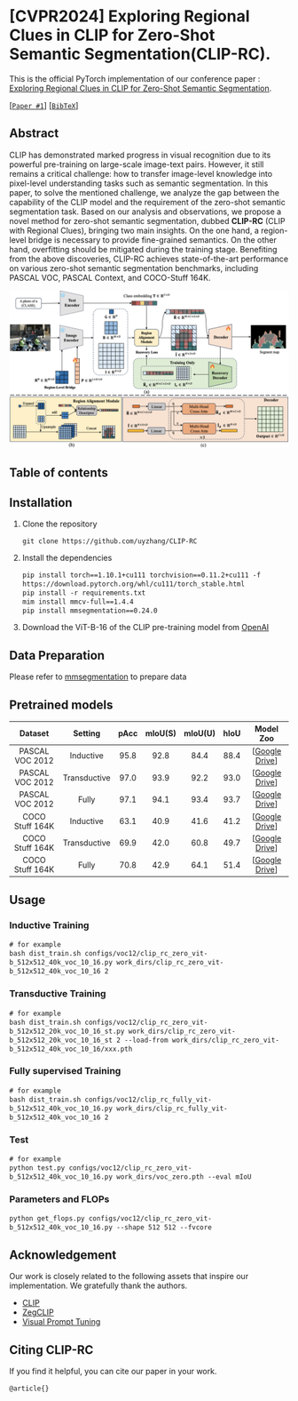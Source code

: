 # [CVPR2024] Exploring Regional Clues in CLIP for Zero-Shot Semantic Segmentation(CLIP-RC). 
This is the official PyTorch implementation of our conference paper : [Exploring Regional Clues in CLIP for Zero-Shot Semantic Segmentation](https://github.com/uyzhang/CLIP-RC).

[[`Paper #1`](https://github.com/uyzhang/CLIP-RC)] [[`BibTeX`](https://github.com/uyzhang/CLIP-RC?tab=readme-ov-file#citing-clip-rc)]

## Abstract
CLIP has demonstrated marked progress in visual recognition due to its powerful pre-training on large-scale image-text pairs. However, it still remains a critical challenge: how to transfer image-level knowledge into pixel-level understanding tasks such as semantic segmentation. In this paper, to solve the mentioned challenge, we analyze the gap between the capability of the CLIP model and the requirement of the zero-shot semantic segmentation task. Based on our analysis and observations, we propose a novel method for zero-shot semantic segmentation, dubbed **CLIP-RC** (CLIP with Regional Clues), bringing two main insights. On the one hand, a region-level bridge is necessary to provide fine-grained semantics. On the other hand, overfitting should be mitigated during the training stage. Benefiting from the above discoveries, CLIP-RC achieves state-of-the-art performance on various zero-shot semantic segmentation benchmarks, including PASCAL VOC, PASCAL Context, and COCO-Stuff 164K. 

![fig](assets/clip-rc.png)

## Table of contents
  
## Installation 
1. Clone the repository
    ```shell
    git clone https://github.com/uyzhang/CLIP-RC
    ```
    
2. Install the dependencies
    ```shell
    pip install torch==1.10.1+cu111 torchvision==0.11.2+cu111 -f https://download.pytorch.org/whl/cu111/torch_stable.html
    pip install -r requirements.txt
    mim install mmcv-full==1.4.4
    pip install mmsegmentation==0.24.0
    ```
3. Download the ViT-B-16 of the CLIP pre-training model from [OpenAI](https://openaipublic.azureedge.net/clip/models/5806e77cd80f8b59890b7e101eabd078d9fb84e6937f9e85e4ecb61988df416f/ViT-B-16.pt)

## Data Preparation
Please refer to [mmsegmentation](https://github.com/open-mmlab/mmsegmentation/blob/v0.24.0/docs/en/dataset_prepare.md) to prepare data

## Pretrained models

|     Dataset     |   Setting    |  pAcc | mIoU(S) | mIoU(U) | hIoU |                           Model Zoo                           |
| :-------------: | :---------:  | :---: | :-----: | :-----: | :--: |  :----------------------------------------------------------: |
| PASCAL VOC 2012 |  Inductive   |  95.8 |   92.8  |   84.4  | 88.4 | [[Google Drive](https://drive.google.com/file/d/177NlvVKd8XBDPgORPlyW1Bhs4cX_xD7i/view?usp=share_link)] |
| PASCAL VOC 2012 | Transductive |  97.0 |   93.9  |   92.2  | 93.0 | [[Google Drive](https://drive.google.com/file/d/1e42PVaURY1Ub0MRtiutnymcsL-PASfjk/view?usp=sharing)] |
| PASCAL VOC 2012 |    Fully     |  97.1 |   94.1  |   93.4  | 93.7 | [[Google Drive](https://drive.google.com/file/d/1nK7K_R5t3mbaWaamxUBNO5wYGdSbSW_i/view?usp=sharing)] |
| COCO Stuff 164K |  Inductive   |  63.1 |   40.9  |   41.6  | 41.2 | [[Google Drive](https://drive.google.com/file/d/1wFntgORB1q_H0WGU1JIAKOOsgXoE94Pe/view?usp=share_link)]|
| COCO Stuff 164K | Transductive |  69.9 |   42.0  |   60.8  | 49.7 | [[Google Drive](https://drive.google.com/file/d/1dD4wJNdLGJD-l-AdEYQ1dY9xousnbQLJ/view?usp=sharing)]|
| COCO Stuff 164K |    Fully     |  70.8 |   42.9  |   64.1  | 51.4 | [[Google Drive](https://drive.google.com/file/d/1-I859mSX9MblCXACcCc-2QlqmJHU7Jh1/view?usp=share_link)] |

## Usage


### Inductive Training
```shell
# for example
bash dist_train.sh configs/voc12/clip_rc_zero_vit-b_512x512_40k_voc_10_16.py work_dirs/clip_rc_zero_vit-b_512x512_40k_voc_10_16 2
```

### Transductive Training
```shell
# for example
bash dist_train.sh configs/voc12/clip_rc_zero_vit-b_512x512_20k_voc_10_16_st.py work_dirs/clip_rc_zero_vit-b_512x512_20k_voc_10_16_st 2 --load-from work_dirs/clip_rc_zero_vit-b_512x512_40k_voc_10_16/xxx.pth
```

### Fully supervised Training
```shell
# for example
bash dist_train.sh configs/voc12/clip_rc_fully_vit-b_512x512_40k_voc_10_16.py work_dirs/clip_rc_fully_vit-b_512x512_40k_voc_10_16 2
```

### Test
```shell
# for example
python test.py configs/voc12/clip_rc_zero_vit-b_512x512_40k_voc_10_16.py work_dirs/voc_zero.pth --eval mIoU
```

### Parameters and FLOPs
```shell
python get_flops.py configs/voc12/clip_rc_zero_vit-b_512x512_40k_voc_10_16.py --shape 512 512 --fvcore
```

## Acknowledgement
Our work is closely related to the following assets that inspire our implementation. We gratefully thank the authors. 

- [CLIP](https://github.com/openai/CLIP)
- [ZegCLIP](https://github.com/ZiqinZhou66/ZegCLIP)
- [Visual Prompt Tuning](https://github.com/KMnP/vpt)

## Citing CLIP-RC
If you find it helpful, you can cite our paper in your work.

```
@article{}
```

